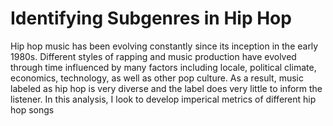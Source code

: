 # Identifying Subgenres in Hip Hop
 
Hip hop music has been evolving constantly since its inception in the early 1980s. Different styles of rapping and music production have evolved through time influenced by many factors including locale, political climate, economics, technology, as well as other pop culture. As a result, music labeled as hip hop is very diverse and the label does very little to inform  the listener. In this analysis, I look to develop imperical metrics of different hip hop songs 
 
 
